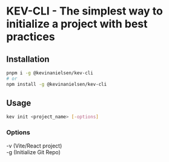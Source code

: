 # KEV-CLI - The simplest way to initialize a project with best practices

## Installation
```bash
pnpm i -g @kevinanielsen/kev-cli
# or
npm install -g @kevinanielsen/kev-cli
```

## Usage
```bash
kev init <project_name> [-options]
```
### Options
-v (Vite/React project) </br>
-g (Initialize Git Repo)
